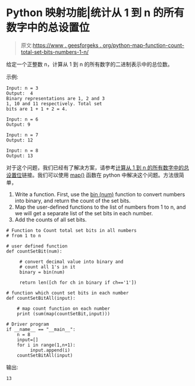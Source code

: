 # Python 映射功能|统计从 1 到 n 的所有数字中的总设置位

> 原文:[https://www . geesforgeks . org/python-map-function-count-total-set-bits-numbers-1-n/](https://www.geeksforgeeks.org/python-map-function-count-total-set-bits-numbers-1-n/)

给定一个正整数 n，计算从 1 到 n 的所有数字的二进制表示中的总位数。

示例:

```
Input: n = 3
Output:  4
Binary representations are 1, 2 and 3
1, 10 and 11 respectively. Total set
bits are 1 + 1 + 2 = 4.

Input: n = 6
Output: 9

Input: n = 7
Output: 12

Input: n = 8
Output: 13

```

对于这个问题，我们已经有了解决方案，请参考[计算从 1 到 n 的所有数字中的总设置位](https://www.geeksforgeeks.org/count-total-set-bits-in-all-numbers-from-1-to-n/)链接。我们可以使用 [map()](https://www.geeksforgeeks.org/python-lambda-anonymous-functions-filter-map-reduce/) 函数在 python 中解决这个问题。方法很简单，

1.  Write a function. First, use the [bin (num)](https://www.geeksforgeeks.org/bin-in-python/) function to convert numbers into binary, and return the count of the set bits.
2.  Map the user-defined functions to the list of numbers from 1 to n, and we will get a separate list of the set bits in each number.
3.  Add the counts of all set bits.

```
# Function to Count total set bits in all numbers
# from 1 to n

# user defined function
def countSetBit(num):

     # convert decimal value into binary and
     # count all 1's in it
     binary = bin(num)

     return len([ch for ch in binary if ch=='1'])

# function which count set bits in each number
def countSetBitAll(input):

    # map count function on each number
    print (sum(map(countSetBit,input)))

# Driver program
if __name__ == "__main__":
    n = 8
    input=[]
    for i in range(1,n+1):
         input.append(i)
    countSetBitAll(input)
```

输出:

```
13

```